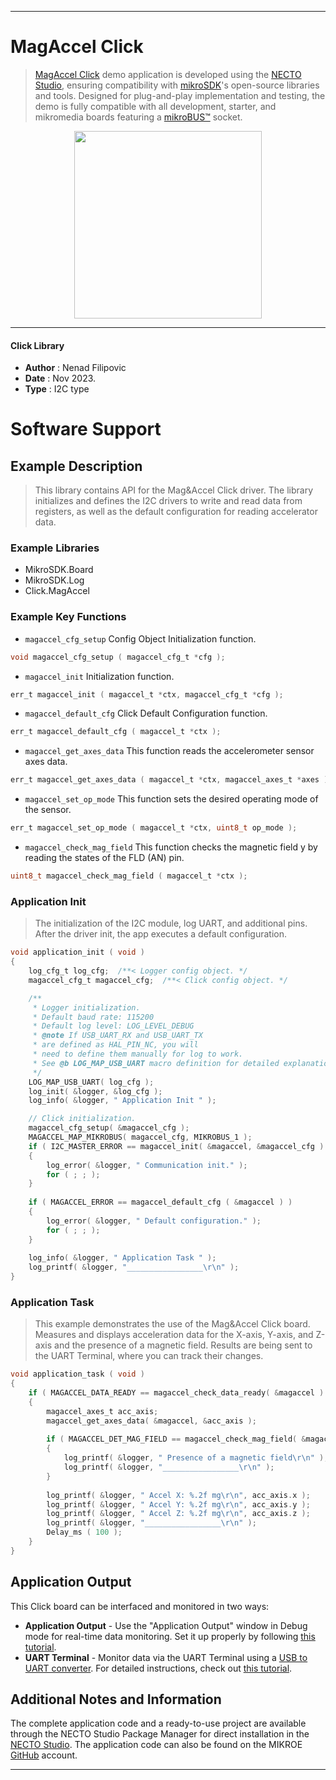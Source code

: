 
---
# MagAccel Click

> [MagAccel Click](https://www.mikroe.com/?pid_product=MIKROE-6027) demo application is developed using
the [NECTO Studio](https://www.mikroe.com/necto), ensuring compatibility with [mikroSDK](https://www.mikroe.com/mikrosdk)'s
open-source libraries and tools. Designed for plug-and-play implementation and testing, the demo is fully compatible with
all development, starter, and mikromedia boards featuring a [mikroBUS&trade;](https://www.mikroe.com/mikrobus) socket.

<p align="center">
  <img src="https://www.mikroe.com/?pid_product=MIKROE-6027&image=1" height=300px>
</p>

---

#### Click Library

- **Author**        : Nenad Filipovic
- **Date**          : Nov 2023.
- **Type**          : I2C type

# Software Support

## Example Description

> This library contains API for the Mag&Accel Click driver.
> The library initializes and defines the I2C drivers to 
> write and read data from registers, as well as the default 
> configuration for reading accelerator data.

### Example Libraries

- MikroSDK.Board
- MikroSDK.Log
- Click.MagAccel

### Example Key Functions

- `magaccel_cfg_setup` Config Object Initialization function.
```c
void magaccel_cfg_setup ( magaccel_cfg_t *cfg );
```

- `magaccel_init` Initialization function.
```c
err_t magaccel_init ( magaccel_t *ctx, magaccel_cfg_t *cfg );
```

- `magaccel_default_cfg` Click Default Configuration function.
```c
err_t magaccel_default_cfg ( magaccel_t *ctx );
```

- `magaccel_get_axes_data` This function reads the accelerometer sensor axes data.
```c
err_t magaccel_get_axes_data ( magaccel_t *ctx, magaccel_axes_t *axes );
```

- `magaccel_set_op_mode` This function sets the desired operating mode of the sensor.
```c
err_t magaccel_set_op_mode ( magaccel_t *ctx, uint8_t op_mode );
```

- `magaccel_check_mag_field` This function checks the magnetic field y by reading the states of the FLD (AN) pin.
```c
uint8_t magaccel_check_mag_field ( magaccel_t *ctx );
```

### Application Init

> The initialization of the I2C module, log UART, and additional pins.
> After the driver init, the app executes a default configuration.

```c
void application_init ( void ) 
{
    log_cfg_t log_cfg;  /**< Logger config object. */
    magaccel_cfg_t magaccel_cfg;  /**< Click config object. */

    /** 
     * Logger initialization.
     * Default baud rate: 115200
     * Default log level: LOG_LEVEL_DEBUG
     * @note If USB_UART_RX and USB_UART_TX 
     * are defined as HAL_PIN_NC, you will 
     * need to define them manually for log to work. 
     * See @b LOG_MAP_USB_UART macro definition for detailed explanation.
     */
    LOG_MAP_USB_UART( log_cfg );
    log_init( &logger, &log_cfg );
    log_info( &logger, " Application Init " );

    // Click initialization.
    magaccel_cfg_setup( &magaccel_cfg );
    MAGACCEL_MAP_MIKROBUS( magaccel_cfg, MIKROBUS_1 );
    if ( I2C_MASTER_ERROR == magaccel_init( &magaccel, &magaccel_cfg ) ) 
    {
        log_error( &logger, " Communication init." );
        for ( ; ; );
    }
    
    if ( MAGACCEL_ERROR == magaccel_default_cfg ( &magaccel ) )
    {
        log_error( &logger, " Default configuration." );
        for ( ; ; );
    }
    
    log_info( &logger, " Application Task " );
    log_printf( &logger, "_________________\r\n" );
}
```

### Application Task

> This example demonstrates the use of the Mag&Accel Click board.
> Measures and displays acceleration data for the X-axis, Y-axis, and Z-axis 
> and the presence of a magnetic field. 
> Results are being sent to the UART Terminal, where you can track their changes.

```c
void application_task ( void ) 
{
    if ( MAGACCEL_DATA_READY == magaccel_check_data_ready( &magaccel ) )
    {
        magaccel_axes_t acc_axis;
        magaccel_get_axes_data( &magaccel, &acc_axis );
        
        if ( MAGACCEL_DET_MAG_FIELD == magaccel_check_mag_field( &magaccel ) )
        {
            log_printf( &logger, " Presence of a magnetic field\r\n" );
            log_printf( &logger, "_________________\r\n" );
        }
        
        log_printf( &logger, " Accel X: %.2f mg\r\n", acc_axis.x );
        log_printf( &logger, " Accel Y: %.2f mg\r\n", acc_axis.y );
        log_printf( &logger, " Accel Z: %.2f mg\r\n", acc_axis.z );
        log_printf( &logger, "_________________\r\n" );
        Delay_ms ( 100 );
    }
}
```

## Application Output

This Click board can be interfaced and monitored in two ways:
- **Application Output** - Use the "Application Output" window in Debug mode for real-time data monitoring.
Set it up properly by following [this tutorial](https://www.youtube.com/watch?v=ta5yyk1Woy4).
- **UART Terminal** - Monitor data via the UART Terminal using
a [USB to UART converter](https://www.mikroe.com/click/interface/usb?interface*=uart,uart). For detailed instructions,
check out [this tutorial](https://help.mikroe.com/necto/v2/Getting%20Started/Tools/UARTTerminalTool).

## Additional Notes and Information

The complete application code and a ready-to-use project are available through the NECTO Studio Package Manager for 
direct installation in the [NECTO Studio](https://www.mikroe.com/necto). The application code can also be found on
the MIKROE [GitHub](https://github.com/MikroElektronika/mikrosdk_click_v2) account.

---
